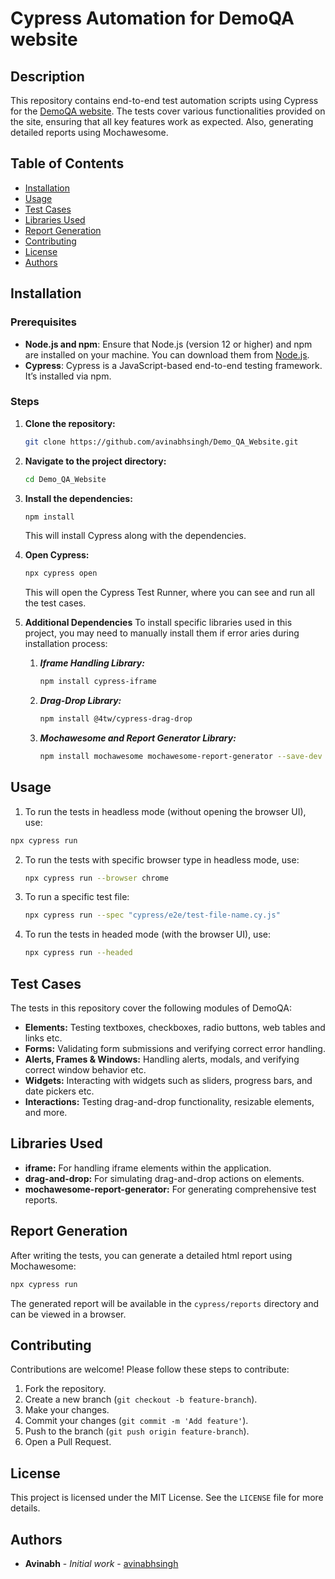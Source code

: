 # Cypress Automation for DemoQA website

## Description
This repository contains end-to-end test automation scripts using Cypress for the [DemoQA website](https://demoqa.com/). The tests cover various functionalities provided on the site, ensuring that all key features work as expected. Also, generating detailed reports using Mochawesome.

## Table of Contents
- [Installation](#installation)
- [Usage](#usage)
- [Test Cases](#test-cases)
- [Libraries Used](#libraries-used)
- [Report Generation](#report-generation)
- [Contributing](#contributing)
- [License](#license)
- [Authors](#authors)

## Installation

### Prerequisites
- **Node.js and npm**: Ensure that Node.js (version 12 or higher) and npm are installed on your machine. You can download them from [Node.js](https://nodejs.org/).
- **Cypress**: Cypress is a JavaScript-based end-to-end testing framework. It’s installed via npm.

### Steps
1. **Clone the repository:**
   ```sh
   git clone https://github.com/avinabhsingh/Demo_QA_Website.git
   ```
2. **Navigate to the project directory:**
   ```sh
   cd Demo_QA_Website
   ```
3. **Install the dependencies:**
   ```sh
   npm install
   ```
   This will install Cypress along with the dependencies.
4. **Open Cypress:**
   ```sh
   npx cypress open
   ```
   This will open the Cypress Test Runner, where you can see and run all the test cases.
5. **Additional Dependencies**
To install specific libraries used in this project, you may need to manually install them if error aries during installation process:

   1. ***Iframe Handling Library:***
      ```sh
      npm install cypress-iframe
      ```
   2. ***Drag-Drop Library:***
      ```sh
      npm install @4tw/cypress-drag-drop
      ```
   3. ***Mochawesome and Report Generator Library:***
      ```sh
      npm install mochawesome mochawesome-report-generator --save-dev
      ```


## Usage

1.	To run the tests in headless mode (without opening the browser UI), use: 
   ```sh
   npx cypress run
   ```

2. To run the tests with specific browser type in headless mode, use:
   ```sh
   npx cypress run --browser chrome
   ```

3. To run a specific test file:
   ```sh
   npx cypress run --spec "cypress/e2e/test-file-name.cy.js"
   ```

4. To run the tests in headed mode (with the browser UI), use:
   ```sh
   npx cypress run --headed
   ``` 

## Test Cases

The tests in this repository cover the following modules of DemoQA:

- **Elements:** Testing textboxes, checkboxes, radio buttons, web tables and links etc.
- **Forms:** Validating form submissions and verifying correct error handling.
- **Alerts, Frames & Windows:** Handling alerts, modals, and verifying correct window behavior etc.
- **Widgets:** Interacting with widgets such as sliders, progress bars, and date pickers etc.
- **Interactions:** Testing drag-and-drop functionality, resizable elements, and more.

## Libraries Used

- **iframe:** For handling iframe elements within the application.
- **drag-and-drop:** For simulating drag-and-drop actions on elements.
- **mochawesome-report-generator:** For generating comprehensive test reports.

## Report Generation

After writing the tests, you can generate a detailed html report using Mochawesome:
```sh
npx cypress run
```

The generated report will be available in the `cypress/reports` directory and can be viewed in a browser.

## Contributing

Contributions are welcome! Please follow these steps to contribute:

1. Fork the repository.
2. Create a new branch (`git checkout -b feature-branch`).
3. Make your changes.
4. Commit your changes (`git commit -m 'Add feature'`).
5. Push to the branch (`git push origin feature-branch`).
6. Open a Pull Request.

## License

This project is licensed under the MIT License. See the `LICENSE` file for more details.

## Authors

- **Avinabh** - *Initial work* - [avinabhsingh](https://github.com/avinabhsingh)

